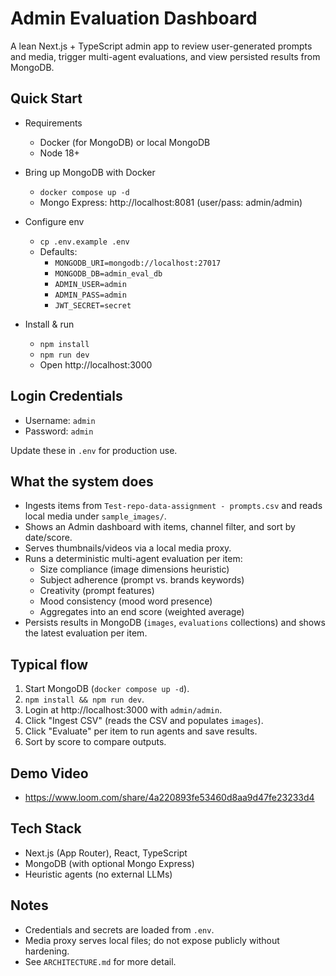# Admin Evaluation Dashboard

A lean Next.js + TypeScript admin app to review user-generated prompts and media, trigger multi-agent evaluations, and view persisted results from MongoDB.

## Quick Start

- Requirements
  - Docker (for MongoDB) or local MongoDB
  - Node 18+

- Bring up MongoDB with Docker
  - `docker compose up -d`
  - Mongo Express: http://localhost:8081 (user/pass: admin/admin)

- Configure env
  - `cp .env.example .env`
  - Defaults:
    - `MONGODB_URI=mongodb://localhost:27017`
    - `MONGODB_DB=admin_eval_db`
    - `ADMIN_USER=admin`
    - `ADMIN_PASS=admin`
    - `JWT_SECRET=secret`

- Install & run
  - `npm install`
  - `npm run dev`
  - Open http://localhost:3000

## Login Credentials

- Username: `admin`
- Password: `admin`

Update these in `.env` for production use.

## What the system does

- Ingests items from `Test-repo-data-assignment - prompts.csv` and reads local media under `sample_images/`.
- Shows an Admin dashboard with items, channel filter, and sort by date/score.
- Serves thumbnails/videos via a local media proxy.
- Runs a deterministic multi-agent evaluation per item:
  - Size compliance (image dimensions heuristic)
  - Subject adherence (prompt vs. brands keywords)
  - Creativity (prompt features)
  - Mood consistency (mood word presence)
  - Aggregates into an end score (weighted average)
- Persists results in MongoDB (`images`, `evaluations` collections) and shows the latest evaluation per item.

## Typical flow

1) Start MongoDB (`docker compose up -d`).
2) `npm install && npm run dev`.
3) Login at http://localhost:3000 with `admin/admin`.
4) Click "Ingest CSV" (reads the CSV and populates `images`).
5) Click "Evaluate" per item to run agents and save results.
6) Sort by score to compare outputs.

## Demo Video
- https://www.loom.com/share/4a220893fe53460d8aa9d47fe23233d4

## Tech Stack

- Next.js (App Router), React, TypeScript
- MongoDB (with optional Mongo Express)
- Heuristic agents (no external LLMs)

## Notes

- Credentials and secrets are loaded from `.env`.
- Media proxy serves local files; do not expose publicly without hardening.
- See `ARCHITECTURE.md` for more detail.
